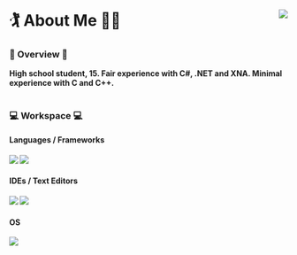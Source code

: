 # 🏌 About Me 🤸‍♂️ <image src="Profile.jpeg" align="right">

### 📒 Overview 📒

<b>High school student, 15. Fair experience with C#, .NET and XNA. Minimal experience with C and C++.<b/> 

#

### 💻 Workspace 💻

#### Languages / Frameworks

<img src="https://img.shields.io/badge/C%23-239120?style=for-the-badge&logo=c-sharp&logoColor=white">  
<img src="https://img.shields.io/badge/.NET-512BD4?style=for-the-badge&logo=dotnet&logoColor=white">

#### IDEs / Text Editors

<img src="https://img.shields.io/badge/Visual_Studio-5C2D91?style=for-the-badge&logo=visual%20studio&logoColor=white">
<img src="https://img.shields.io/badge/Notepad++-90E59A.svg?style=for-the-badge&logo=notepad%2B%2B&logoColor=black">

#### OS

<img src="https://img.shields.io/badge/Windows-0078D6?style=for-the-badge&logo=windows&logoColor=white">
  
#
